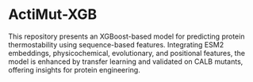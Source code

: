 # ActiMut-XGB
This repository presents an XGBoost-based model for predicting protein thermostability using sequence-based features. Integrating ESM2 embeddings, physicochemical, evolutionary, and positional features, the model is enhanced by transfer learning and validated on CALB mutants, offering insights for protein engineering.

